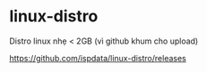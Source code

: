 # linux-distro
Distro linux nhẹ &lt; 2GB (vì github khum cho upload)

https://github.com/ispdata/linux-distro/releases
